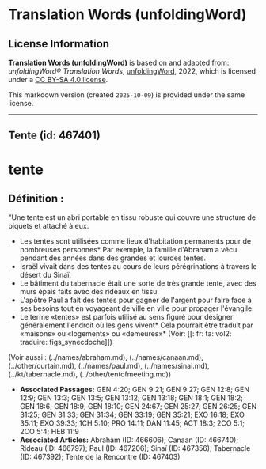# Translation Words (unfoldingWord)

## License Information

**Translation Words (unfoldingWord)** is based on and adapted from: _unfoldingWord® Translation Words_, [unfoldingWord](https://unfoldingword.org/utw), 2022, which is licensed under a [CC BY-SA 4.0 license](https://creativecommons.org/licenses/by-sa/4.0/legalcode.en).

This markdown version (created `2025-10-09`) is provided under the same license.



--------------------------------

## Tente (id: 467401)

tente
=====

Définition :
------------

"Une tente est un abri portable en tissu robuste qui couvre une structure de piquets et attaché à eux.

* Les tentes sont utilisées comme lieux d'habitation permanents pour de nombreuses personnes\* Par exemple, la famille d'Abraham a vécu pendant des années dans des grandes et lourdes tentes.
* Israël vivait dans des tentes au cours de leurs pérégrinations à travers le désert du Sinaï.
* Le bâtiment du tabernacle était une sorte de très grande tente, avec des murs épais faits avec des rideaux en tissu.
* L'apôtre Paul a fait des tentes pour gagner de l'argent pour faire face à ses besoins tout en voyageant de ville en ville pour propager l'évangile.
* Le terme «tentes» est parfois utilisé au sens figuré pour désigner généralement l'endroit où les gens vivent\* Cela pourrait être traduit par «maisons» ou «logements» ou «demeures»\* (Voir: \[\[: fr: ta: vol2: traduire: figs\_synecdoche]])

(Voir aussi : (../names/abraham.md), (../names/canaan.md), (../other/curtain.md), (../names/paul.md), (../names/sinai.md), (../kt/tabernacle.md), (../other/tentofmeeting.md))

* **Associated Passages:** GEN 4:20; GEN 9:21; GEN 9:27; GEN 12:8; GEN 12:9; GEN 13:3; GEN 13:5; GEN 13:12; GEN 13:18; GEN 18:1; GEN 18:2; GEN 18:6; GEN 18:9; GEN 18:10; GEN 24:67; GEN 25:27; GEN 26:25; GEN 31:25; GEN 31:33; GEN 31:34; GEN 33:19; GEN 35:21; EXO 16:18; EXO 35:11; EXO 39:33; 1CH 5:10; PRO 14:11; DAN 11:45; ACT 18:3; 2CO 5:1; 2CO 5:4; HEB 11:9
* **Associated Articles:** Abraham (ID: 466606); Canaan (ID: 466740); Rideau (ID: 466797); Paul (ID: 467206); Sinaï (ID: 467356); Tabernacle (ID: 467392); Tente de la Rencontre (ID: 467403)

